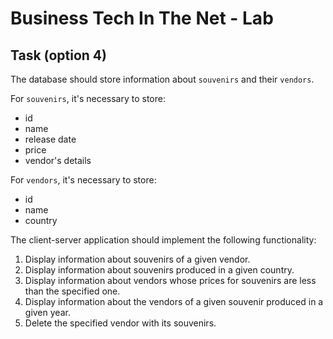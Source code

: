 # Business Tech In The Net - Lab

## Task (option 4)

The database should store information about `souvenirs` and their `vendors`.

For `souvenirs`, it's necessary to store:
- id
- name
- release date
- price
- vendor's details

For `vendors`, it's necessary to store:
- id
- name
- country

The client-server application should implement the following functionality:
1. Display information about souvenirs of a given vendor.
2. Display information about souvenirs produced in a given country.
3. Display information about vendors whose prices for souvenirs are less than the specified one.
4. Display information about the vendors of a given souvenir produced in a given year.
5. Delete the specified vendor with its souvenirs.
